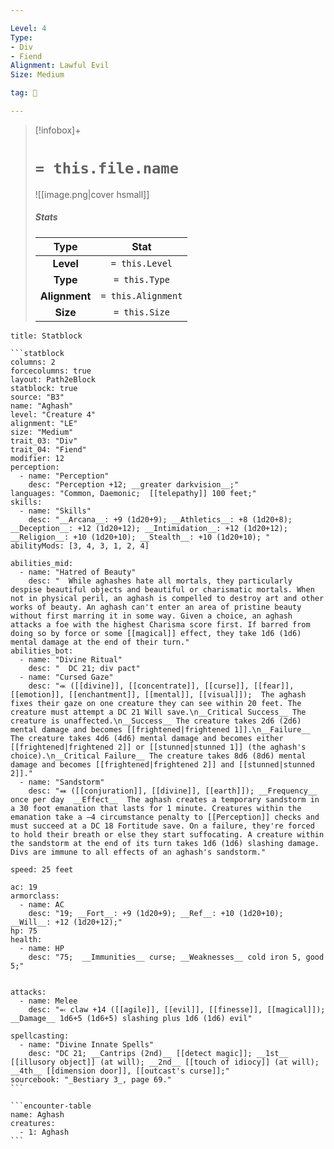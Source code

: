```yaml
---

Level: 4
Type:
- Div
- Fiend
Alignment: Lawful Evil
Size: Medium

tag: 👹

---
```


> [!infobox]+
> #  `= this.file.name`
> ![[image.png|cover hsmall]]
> ##### Stats
> Type | Stat |
> :---:|:---:|
> **Level** | `= this.Level` |
> **Type** | `= this.Type` |
> **Alignment** | `= this.Alignment` |
> **Size** | `= this.Size` |



````ad-info
title: Statblock

```statblock
columns: 2
forcecolumns: true
layout: Path2eBlock
statblock: true
source: "B3"
name: "Aghash"
level: "Creature 4"
alignment: "LE"
size: "Medium"
trait_03: "Div"
trait_04: "Fiend"
modifier: 12
perception:
  - name: "Perception"
    desc: "Perception +12; __greater darkvision__;"
languages: "Common, Daemonic;  [[telepathy]] 100 feet;"
skills:
  - name: "Skills"
    desc: "__Arcana__: +9 (1d20+9); __Athletics__: +8 (1d20+8); __Deception__: +12 (1d20+12); __Intimidation__: +12 (1d20+12); __Religion__: +10 (1d20+10); __Stealth__: +10 (1d20+10); "
abilityMods: [3, 4, 3, 1, 2, 4]

abilities_mid:
  - name: "Hatred of Beauty"
    desc: "  While aghashes hate all mortals, they particularly despise beautiful objects and beautiful or charismatic mortals. When not in physical peril, an aghash is compelled to destroy art and other works of beauty. An aghash can't enter an area of pristine beauty without first marring it in some way. Given a choice, an aghash attacks a foe with the highest Charisma score first. If barred from doing so by force or some [[magical]] effect, they take 1d6 (1d6) mental damage at the end of their turn."
abilities_bot:
  - name: "Divine Ritual"
    desc: "  DC 21; div pact"
  - name: "Cursed Gaze"
    desc: "⬺ ([[divine]], [[concentrate]], [[curse]], [[fear]], [[emotion]], [[enchantment]], [[mental]], [[visual]]);  The aghash fixes their gaze on one creature they can see within 20 feet. The creature must attempt a DC 21 Will save.\n__Critical Success__ The creature is unaffected.\n__Success__ The creature takes 2d6 (2d6) mental damage and becomes [[frightened|frightened 1]].\n__Failure__ The creature takes 4d6 (4d6) mental damage and becomes either [[frightened|frightened 2]] or [[stunned|stunned 1]] (the aghash's choice).\n__Critical Failure__ The creature takes 8d6 (8d6) mental damage and becomes [[frightened|frightened 2]] and [[stunned|stunned 2]]."
  - name: "Sandstorm"
    desc: "⬽ ([[conjuration]], [[divine]], [[earth]]); __Frequency__ once per day  __Effect__  The aghash creates a temporary sandstorm in a 30 foot emanation that lasts for 1 minute. Creatures within the emanation take a –4 circumstance penalty to [[Perception]] checks and must succeed at a DC 18 Fortitude save. On a failure, they're forced to hold their breath or else they start suffocating. A creature within the sandstorm at the end of its turn takes 1d6 (1d6) slashing damage. Divs are immune to all effects of an aghash's sandstorm."

speed: 25 feet

ac: 19
armorclass:
  - name: AC
    desc: "19; __Fort__: +9 (1d20+9); __Ref__: +10 (1d20+10); __Will__: +12 (1d20+12);"
hp: 75
health:
  - name: HP
    desc: "75;  __Immunities__ curse; __Weaknesses__ cold iron 5, good 5;"


attacks:
  - name: Melee
    desc: "⬻ claw +14 ([[agile]], [[evil]], [[finesse]], [[magical]]); __Damage__ 1d6+5 (1d6+5) slashing plus 1d6 (1d6) evil"

spellcasting:
  - name: "Divine Innate Spells"
    desc: "DC 21; __Cantrips (2nd)__ [[detect magic]]; __1st__ [[illusory object]] (at will); __2nd__ [[touch of idiocy]] (at will); __4th__ [[dimension door]], [[outcast's curse]];"
sourcebook: "_Bestiary 3_, page 69."
```

```encounter-table
name: Aghash
creatures:
  - 1: Aghash
```

````


